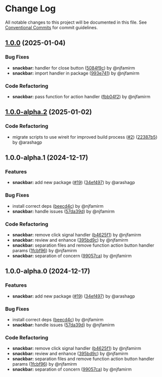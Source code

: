 # Change Log

All notable changes to this project will be documented in this file.
See [Conventional Commits](https://conventionalcommits.org) for commit guidelines.

## [1.0.0](https://github.com/the-nexim/design-system/compare/@nexim/snackbar@1.0.0-alpha.2...@nexim/snackbar@1.0.0) (2025-01-04)

### Bug Fixes

* **snackbar:** handler for close button ([5084f9c](https://github.com/the-nexim/design-system/commit/5084f9cf5aeacbbf49ebc19e9e74dde60388dc2b)) by @njfamirm
* **snackbar:** import handler in package ([993e741](https://github.com/the-nexim/design-system/commit/993e7411008c774101aceb341403ed86af5a1572)) by @njfamirm

### Code Refactoring

* **snackbar:** pass function for action handler ([fbb04f2](https://github.com/the-nexim/design-system/commit/fbb04f2ad38af49868157bab887406f5a5694f0e)) by @njfamirm

## [1.0.0-alpha.2](https://github.com/the-nexim/design-system/compare/@nexim/snackbar@1.0.0-alpha.1...@nexim/snackbar@1.0.0-alpha.2) (2025-01-02)

### Code Refactoring

* migrate scripts to use wireit for improved build process ([#2](https://github.com/the-nexim/design-system/issues/2)) ([22387b5](https://github.com/the-nexim/design-system/commit/22387b5c154c7475eb8ec44c53e13030d518fb3b)) by @arashagp

## 1.0.0-alpha.1 (2024-12-17)

### Features

* **snackbar:** add new package ([#19](https://github.com/the-nexim/design-system/issues/19)) ([34ef497](https://github.com/the-nexim/design-system/commit/34ef497168b6e4a62092794dfe8f60b124328e87)) by @arashagp

### Bug Fixes

* install correct deps ([beecd4c](https://github.com/the-nexim/design-system/commit/beecd4ca5b4a888ab624149fc9f70ca0f8bb3eec)) by @njfamirm
* **snackbar:** handle issues ([57da39d](https://github.com/the-nexim/design-system/commit/57da39dba3085ef21c6ad7e35c5c63ed2c06e88f)) by @njfamirm

### Code Refactoring

* **snackbar:** remove click signal handler ([b4625f1](https://github.com/the-nexim/design-system/commit/b4625f17f2e897b3143f2e0e4e3c83176aa036ae)) by @njfamirm
* **snackbar:** review and enhance ([395bd9c](https://github.com/the-nexim/design-system/commit/395bd9cc386d592058d2f21f8515fb104756919a)) by @njfamirm
* **snackbar:** separation files and remove function action button handler params ([1fcbf96](https://github.com/the-nexim/design-system/commit/1fcbf96494ef61db2d993030038bc74201090597)) by @njfamirm
* **snackbar:** separation of concern ([99057ca](https://github.com/the-nexim/design-system/commit/99057ca7549ea8d722f459d11afe86a935aac6bc)) by @njfamirm

## 1.0.0-alpha.0 (2024-12-17)

### Features

* **snackbar:** add new package ([#19](https://github.com/the-nexim/design-system/issues/19)) ([34ef497](https://github.com/the-nexim/design-system/commit/34ef497168b6e4a62092794dfe8f60b124328e87)) by @arashagp

### Bug Fixes

* install correct deps ([beecd4c](https://github.com/the-nexim/design-system/commit/beecd4ca5b4a888ab624149fc9f70ca0f8bb3eec)) by @njfamirm
* **snackbar:** handle issues ([57da39d](https://github.com/the-nexim/design-system/commit/57da39dba3085ef21c6ad7e35c5c63ed2c06e88f)) by @njfamirm

### Code Refactoring

* **snackbar:** remove click signal handler ([b4625f1](https://github.com/the-nexim/design-system/commit/b4625f17f2e897b3143f2e0e4e3c83176aa036ae)) by @njfamirm
* **snackbar:** review and enhance ([395bd9c](https://github.com/the-nexim/design-system/commit/395bd9cc386d592058d2f21f8515fb104756919a)) by @njfamirm
* **snackbar:** separation files and remove function action button handler params ([1fcbf96](https://github.com/the-nexim/design-system/commit/1fcbf96494ef61db2d993030038bc74201090597)) by @njfamirm
* **snackbar:** separation of concern ([99057ca](https://github.com/the-nexim/design-system/commit/99057ca7549ea8d722f459d11afe86a935aac6bc)) by @njfamirm
